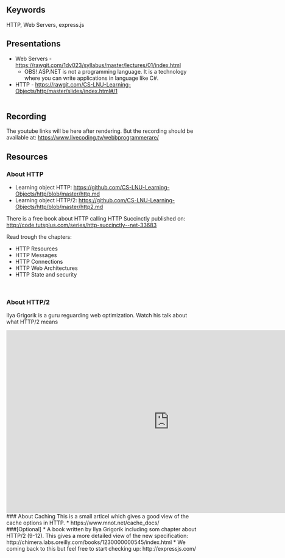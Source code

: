 ## Keywords
HTTP, Web Servers, express.js

## Presentations
* Web Servers - https://rawgit.com/1dv023/syllabus/master/lectures/01/index.html
  * OBS! ASP.NET is not a programming language. It is a technology where you can write applications in language like C#.
* HTTP - https://rawgit.com/CS-LNU-Learning-Objects/http/master/slides/index.html#/1
<br /><br />

## Recording
The youtube links will be here after rendering.
But the recording should be available at: https://www.livecoding.tv/webbprogrammerare/

## Resources
### About HTTP

* Learning object HTTP: https://github.com/CS-LNU-Learning-Objects/http/blob/master/http.md
* Learning object HTTP/2: https://github.com/CS-LNU-Learning-Objects/http/blob/master/http2.md

There is a free book about HTTP calling HTTP Succinctly published on:
http://code.tutsplus.com/series/http-succinctly--net-33683

Read trough the chapters:
* HTTP Resources
* HTTP Messages
* HTTP Connections
* HTTP Web Architectures
* HTTP State and security
<br />

### About HTTP/2
Ilya Grigorik is a guru reguarding web optimization. Watch his talk about what HTTP/2 means<br />
<iframe width="854" height="480" src="https://www.youtube.com/embed/yURLTwZ3ehk" frameborder="0" allowfullscreen></iframe>

<br />
### About Caching
This is a small articel which gives a good view of the cache options in HTTP.
* https://www.mnot.net/cache_docs/

<br />
###[Optional]
* A book written by Ilya Grigorik including som chapter about HTTP/2 (9-12). This gives a more detailed view of the new specification: http://chimera.labs.oreilly.com/books/1230000000545/index.html
* We coming back to this but feel free to start checking up: http://expressjs.com/
